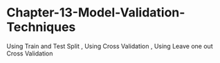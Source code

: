 # Chapter-13-Model-Validation-Techniques

Using Train and Test Split ,
Using Cross Validation ,
Using Leave one out Cross Validation
